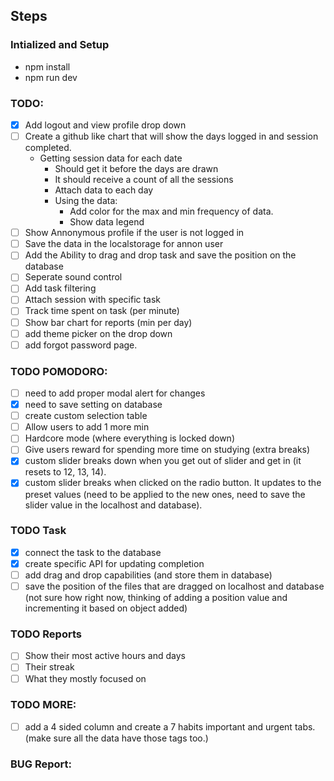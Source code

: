 ## Steps

### Intialized and Setup

- npm install
- npm run dev

### TODO:

- [x] Add logout and view profile drop down
- [ ] Create a github like chart that will show the days logged in and session completed.
  - Getting session data for each date
    - Should get it before the days are drawn
    - It should receive a count of all the sessions
    - Attach data to each day
    - Using the data:
      - Add color for the max and min frequency of data.
      - Show data legend
- [ ] Show Annonymous profile if the user is not logged in
- [ ] Save the data in the localstorage for annon user
- [ ] Add the Ability to drag and drop task and save the position on the database
- [ ] Seperate sound control
- [ ] Add task filtering
- [ ] Attach session with specific task
- [ ] Track time spent on task (per minute)
- [ ] Show bar chart for reports (min per day)
- [ ] add theme picker on the drop down
- [ ] add forgot password page.

### TODO POMODORO:

- [ ] need to add proper modal alert for changes
- [x] need to save setting on database
- [ ] create custom selection table
- [ ] Allow users to add 1 more min
- [ ] Hardcore mode (where everything is locked down)
- [ ] Give users reward for spending more time on studying (extra breaks)
- [x] custom slider breaks down when you get out of slider and get in (it resets to 12, 13, 14).
- [x] custom slider breaks when clicked on the radio button. It updates to the preset values (need to be applied to the new ones, need to save the slider value in the localhost and database).

### TODO Task

- [x] connect the task to the database
- [x] create specific API for updating completion
- [ ] add drag and drop capabilities (and store them in database)
- [ ] save the position of the files that are dragged on localhost and database (not sure how right now, thinking of adding a position value and incrementing it based on object added)

### TODO Reports

- [ ] Show their most active hours and days
- [ ] Their streak
- [ ] What they mostly focused on

### TODO MORE:

- [ ] add a 4 sided column and create a 7 habits important and urgent tabs. (make sure all the data have those tags too.)

### BUG Report:
